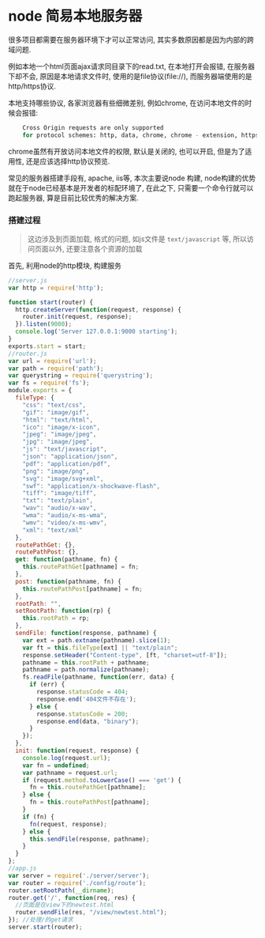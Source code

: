 # node 简易本地服务器

很多项目都需要在服务器环境下才可以正常访问, 其实多数原因都是因为内部的跨域问题. 

例如本地一个html页面ajax请求同目录下的read.txt, 在本地打开会报错, 在服务器下却不会, 原因是本地请求文件时, 使用的是file协议(file://), 而服务器端使用的是http/https协议. 

本地支持哪些协议, 各家浏览器有些细微差别, 例如chrome, 在访问本地文件的时候会报错:

``` bash
    Cross Origin requests are only supported
    for protocol schemes: http, data, chrome, chrome - extension, https.
```

chrome虽然有开放访问本地文件的权限, 默认是关闭的, 也可以开启, 但是为了适用性, 还是应该选择http协议预览. 

常见的服务器搭建手段有, apache, iis等, 本次主要说node 构建, node构建的优势就在于node已经基本是开发者的标配环境了, 在此之下, 只需要一个命令行就可以跑起服务器, 算是目前比较优秀的解决方案. 

### 搭建过程

> 这边涉及到页面加载, 格式的问题, 如js文件是 `text/javascript` 等, 所以访问页面以外, 还要注意各个资源的加载

首先, 利用node的http模块, 构建服务

``` js
//server.js
var http = require('http');
```

``` js
function start(router) {
  http.createServer(function(request, response) {
    router.init(request, response);
  }).listen(9000);
  console.log('Server 127.0.0.1:9000 starting');
}
exports.start = start;
//router.js
var url = require('url');
var path = require('path');
var querystring = require('querystring');
var fs = require('fs');
module.exports = {
  fileType: {
    "css": "text/css",
    "gif": "image/gif",
    "html": "text/html",
    "ico": "image/x-icon",
    "jpeg": "image/jpeg",
    "jpg": "image/jpeg",
    "js": "text/javascript",
    "json": "application/json",
    "pdf": "application/pdf",
    "png": "image/png",
    "svg": "image/svg+xml",
    "swf": "application/x-shockwave-flash",
    "tiff": "image/tiff",
    "txt": "text/plain",
    "wav": "audio/x-wav",
    "wma": "audio/x-ms-wma",
    "wmv": "video/x-ms-wmv",
    "xml": "text/xml"
  },
  routePathGet: {},
  routePathPost: {},
  get: function(pathname, fn) {
    this.routePathGet[pathname] = fn;
  },
  post: function(pathname, fn) {
    this.routePathPost[pathname] = fn;
  },
  rootPath: "",
  setRootPath: function(rp) {
    this.rootPath = rp;
  },
  sendFile: function(response, pathname) {
    var ext = path.extname(pathname).slice(1);
    var ft = this.fileType[ext] || "text/plain";
    response.setHeader("Content-type", [ft, "charset=utf-8"]);
    pathname = this.rootPath + pathname;
    pathname = path.normalize(pathname);
    fs.readFile(pathname, function(err, data) {
      if (err) {
        response.statusCode = 404;
        response.end('404文件不存在');
      } else {
        response.statusCode = 200;
        response.end(data, "binary");
      }
    });
  },
  init: function(request, response) {
    console.log(request.url);
    var fn = undefined;
    var pathname = request.url;
    if (request.method.toLowerCase() === 'get') {
      fn = this.routePathGet[pathname];
    } else {
      fn = this.routePathPost[pathname];
    }
    if (fn) {
      fn(request, response);
    } else {
      this.sendFile(response, pathname);
    }
  }
};
//app.js
var server = require('./server/server');
var router = require('./config/route');
router.setRootPath(__dirname);
router.get('/', function(req, res) {
  //页面是在view下的newtest.html
  router.sendFile(res, "/view/newtest.html");
}); //处理/的get请求
server.start(router);
```

